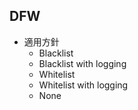 ## DFW
- 適用方針
  - Blacklist
  - Blacklist with logging
  - Whitelist
  - Whitelist with logging
  - None
